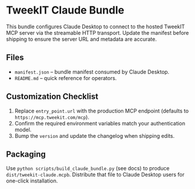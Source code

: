 # TweekIT Claude Bundle

This bundle configures Claude Desktop to connect to the hosted TweekIT MCP server via the streamable HTTP transport. Update the manifest before shipping to ensure the server URL and metadata are accurate.

## Files
- `manifest.json` – bundle manifest consumed by Claude Desktop.
- `README.md` – quick reference for operators.

## Customization Checklist
1. Replace `entry_point.url` with the production MCP endpoint (defaults to `https://mcp.tweekit.com/mcp`).
2. Confirm the required environment variables match your authentication model.
3. Bump the `version` and update the changelog when shipping edits.

## Packaging
Use `python scripts/build_claude_bundle.py` (see docs) to produce `dist/tweekit-claude.mcpb`. Distribute that file to Claude Desktop users for one-click installation.
